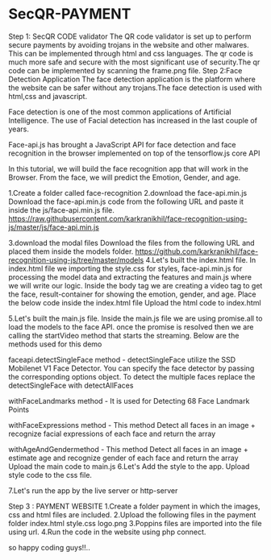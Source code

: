 # SecQR-PAYMENT
Step 1: SecQR CODE validator
The QR code validator is set up to perform secure payments by avoiding trojans in the website and other malwares. This can be implemented through html and css languages.
The qr code is much more safe and secure with the most significant use of security.The qr code can be implemented by scanning the frame.png file.
Step 2:Face Detection Application
The face detection application is the platform where the website can be safer without any trojans.The face detection is used with html,css and javascript.

Face detection is one of the most common applications of Artificial Intelligence. The use of Facial detection has increased in the last couple of years.

Face-api.js has brought a JavaScript API for face detection and face recognition in the browser implemented on top of the tensorflow.js core API

In this tutorial, we will build the face recognition app that will work in the Browser. From the face, we will predict the Emotion, Gender, and age.

1.Create a folder called face-recognition
2.download the face-api.min.js
    Download the face-api.min.js code from the following URL and paste it inside the js/face-api.min.js file.
    https://raw.githubusercontent.com/karkranikhil/face-recognition-using-js/master/js/face-api.min.js

3.download the modal files
    Download the files from the following URL and placed them inside the models folder.
    https://github.com/karkranikhil/face-recognition-using-js/tree/master/models
4.Let's built the index.html file.
    In index.html file we importing the style.css for styles, face-api.min.js for processing the model data and extracting the features and main.js where we will write our logic.
Inside the body tag we are creating a video tag to get the face, result-container for showing the emotion, gender, and age.
Place the below code inside the index.html file
Upload the html code to index.html

5.Let's built the main.js file.
    Inside the main.js file we are using promise.all to load the models to the face API. once the promise is resolved then we are calling the startVideo method that starts the streaming. Below are the methods used for this demo

faceapi.detectSingleFace method - detectSingleFace utilize the SSD Mobilenet V1 Face Detector. You can specify the face detector by passing the corresponding options object. To detect the multiple faces replace the detectSingleFace with detectAllFaces

withFaceLandmarks method - It is used for Detecting 68 Face Landmark Points

withFaceExpressions method - This method Detect all faces in an image + recognize facial expressions of each face and return the array

withAgeAndGendermethod - This method Detect all faces in an image + estimate age and recognize gender of each face and return the array
Upload the main code to main.js
6.Let's Add the style to the app.
    Upload style code to the css file.
    
7.Let's run the app by the live server or http-server

Step 3 : PAYMENT WEBSITE
    1.Create a folder payment in which the images, css and html files are included.
    2.Upload the following files in the payment folder
        index.html
        style.css
        logo.png
    3.Poppins files are imported into the file using url.
    4.Run the code in the website using php connect.
    
 so happy coding guys!!..
 
